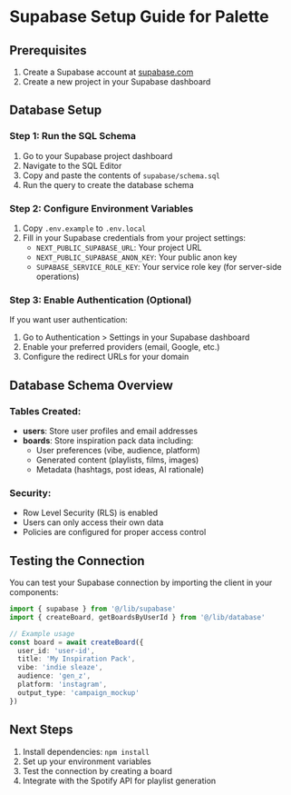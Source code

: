 # Supabase Setup Guide for Palette

## Prerequisites
1. Create a Supabase account at [supabase.com](https://supabase.com)
2. Create a new project in your Supabase dashboard

## Database Setup

### Step 1: Run the SQL Schema
1. Go to your Supabase project dashboard
2. Navigate to the SQL Editor
3. Copy and paste the contents of `supabase/schema.sql`
4. Run the query to create the database schema

### Step 2: Configure Environment Variables
1. Copy `.env.example` to `.env.local`
2. Fill in your Supabase credentials from your project settings:
   - `NEXT_PUBLIC_SUPABASE_URL`: Your project URL
   - `NEXT_PUBLIC_SUPABASE_ANON_KEY`: Your public anon key
   - `SUPABASE_SERVICE_ROLE_KEY`: Your service role key (for server-side operations)

### Step 3: Enable Authentication (Optional)
If you want user authentication:
1. Go to Authentication > Settings in your Supabase dashboard
2. Enable your preferred providers (email, Google, etc.)
3. Configure the redirect URLs for your domain

## Database Schema Overview

### Tables Created:
- **users**: Store user profiles and email addresses
- **boards**: Store inspiration pack data including:
  - User preferences (vibe, audience, platform)
  - Generated content (playlists, films, images)
  - Metadata (hashtags, post ideas, AI rationale)

### Security:
- Row Level Security (RLS) is enabled
- Users can only access their own data
- Policies are configured for proper access control

## Testing the Connection

You can test your Supabase connection by importing the client in your components:

```typescript
import { supabase } from '@/lib/supabase'
import { createBoard, getBoardsByUserId } from '@/lib/database'

// Example usage
const board = await createBoard({
  user_id: 'user-id',
  title: 'My Inspiration Pack',
  vibe: 'indie sleaze',
  audience: 'gen_z',
  platform: 'instagram',
  output_type: 'campaign_mockup'
})
```

## Next Steps
1. Install dependencies: `npm install`
2. Set up your environment variables
3. Test the connection by creating a board
4. Integrate with the Spotify API for playlist generation